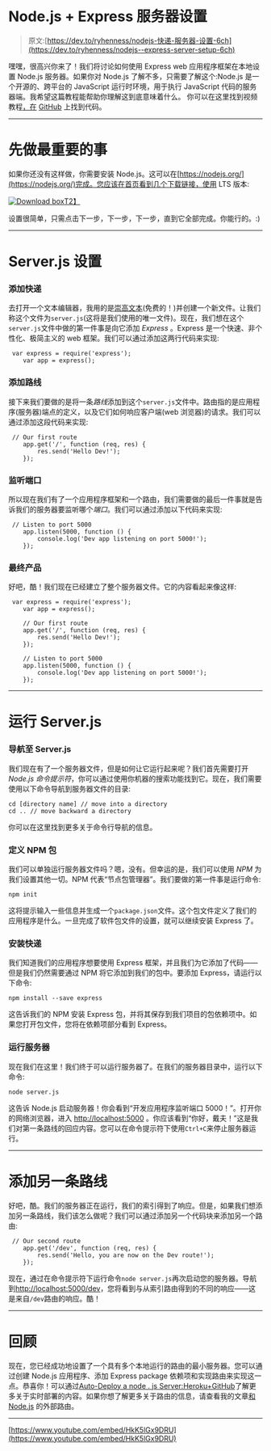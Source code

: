 # Node.js + Express 服务器设置

> 原文:[https://dev.to/ryhenness/nodejs-快递-服务器-设置-6ch](https://dev.to/ryhenness/nodejs--express-server-setup-6ch)

嘿嘿，很高兴你来了！我们将讨论如何使用 Express web 应用程序框架在本地设置 Node.js 服务器。如果你对 Node.js 了解不多，只需要了解这个:Node.js 是一个开源的、跨平台的 JavaScript 运行时环境，用于执行 JavaScript 代码的服务器端。我希望这篇教程能帮助你理解这到底意味着什么。
你可以在这里找到视频教程[，在](https://www.youtube.com/watch?v=HkK5lGx9DRU&t=7s) [GitHub](https://github.com/henness17/SweetCode/tree/master/001-Node-Server-Setup-with-Express) 上找到代码。

* * *

# [](#first-things-first)先做最重要的事

如果你还没有这样做，你需要安装 Node.js。这可以在[https://nodejs.org/](https://nodejs.org/)完成。您应该在首页看到几个下载链接，使用 LTS 版本:

[![Download box](../Images/8f71eb52ecb3c638d5b2a0e2fae6a96d.png)T2】](https://res.cloudinary.com/practicaldev/image/fetch/s--UAnhkY5l--/c_limit%2Cf_auto%2Cfl_progressive%2Cq_auto%2Cw_880/http://i64.tinypic.com/25au1ky.png)

设置很简单，只需点击下一步，下一步，下一步，直到它全部完成。你能行的。:)

* * *

# [](#serverjs-setup)Server.js 设置

### [](#adding-express)添加快递

去打开一个文本编辑器，我用的是[崇高文本](https://www.sublimetext.com/)(免费的！)并创建一个新文件。让我们称这个文件为`server.js`(这将是我们使用的唯一文件)。现在，我们想在这个`server.js`文件中做的第一件事是向它添加 *Express* 。Express 是一个快速、非个性化、极简主义的 web 框架。我们可以通过添加这两行代码来实现:

```
 var express = require('express');
    var app = express(); 
```

### [](#adding-a-route)添加路线

接下来我们要做的是将一条*路线*添加到这个`server.js`文件中。路由指的是应用程序(服务器)端点的定义，以及它们如何响应客户端(web 浏览器)的请求。我们可以通过添加这段代码来实现:

```
 // Our first route
    app.get('/', function (req, res) {
        res.send('Hello Dev!');
    }); 
```

### [](#listening-to-a-port)监听端口

所以现在我们有了一个应用程序框架和一个路由，我们需要做的最后一件事就是告诉我们的服务器要监听哪个*端口*。我们可以通过添加以下代码来实现:

```
 // Listen to port 5000
    app.listen(5000, function () {
        console.log('Dev app listening on port 5000!');
    }); 
```

### [](#final-product)最终产品

好吧，酷！我们现在已经建立了整个服务器文件。它的内容看起来像这样:

```
 var express = require('express');
    var app = express();

    // Our first route
    app.get('/', function (req, res) {
        res.send('Hello Dev!');
    });

    // Listen to port 5000
    app.listen(5000, function () {
        console.log('Dev app listening on port 5000!');
    }); 
```

* * *

# [](#running-serverjs)运行 Server.js

### [](#navigating-to-serverjs)导航至 Server.js

我们现在有了一个服务器文件，但是如何让它运行起来呢？我们首先需要打开 *Node.js 命令提示符*，你可以通过使用你机器的搜索功能找到它。现在，我们需要使用以下命令导航到服务器文件的目录:

```
cd [directory name] // move into a directory
cd .. // move backward a directory 
```

你可以在这里找到更多关于命令行导航的信息。

### [](#defining-the-npm-package)定义 NPM 包

我们可以单独运行服务器文件吗？嗯，没有。但幸运的是，我们可以使用 *NPM* 为我们设置其他一切。NPM 代表“节点包管理器”。我们要做的第一件事是运行命令:

```
npm init 
```

这将提示输入一些信息并生成一个`package.json`文件。这个包文件定义了我们的应用程序是什么。一旦完成了软件包文件的设置，就可以继续安装 Express 了。

### [](#installing-express)安装快递

我们知道我们的应用程序想要使用 Express 框架，并且我们为它添加了代码——但是我们仍然需要通过 NPM 将它添加到我们的包中。要添加 Express，请运行以下命令:

```
npm install --save express 
```

这告诉我们的 NPM 安装 Express 包，并将其保存到我们项目的包依赖项中。如果您打开包文件，您将在依赖项部分看到 Express。

### [](#running-server)运行服务器

现在我们在这里！我们终于可以运行服务器了。在我们的服务器目录中，运行以下命令:

```
node server.js 
```

这告诉 Node.js 启动服务器！你会看到“开发应用程序监听端口 5000！”。打开你的网络浏览器，进入 [http://localhost:5000](http://localhost:5000) 。你应该看到“你好，戴夫！”这是我们对第一条路线的回应内容。您可以在命令提示符下使用`Ctrl+C`来停止服务器运行。

* * *

# [](#adding-another-route)添加另一条路线

好吧，酷。我们的服务器正在运行，我们的索引得到了响应。但是，如果我们想添加另一条路线，我们该怎么做呢？我们可以通过添加另一个代码块来添加另一个路由:

```
 // Our second route
    app.get('/dev', function (req, res) {
        res.send('Hello, you are now on the Dev route!');
    }); 
```

现在，通过在命令提示符下运行命令`node server.js`再次启动您的服务器。导航到[http://localhost:5000/dev](http://localhost:5000/dev)，您将看到与从索引路由得到的不同的响应——这是来自`/dev`路由的响应。酷！

* * *

# [](#review)回顾

现在，您已经成功地设置了一个具有多个本地运行的路由的最小服务器。您可以通过创建 Node.js 应用程序、添加 Express package 依赖项和实现路由来实现这一点。恭喜你！可以通过[Auto-Deploy a node . js Server:Heroku+GitHub](https://dev.to/ryhenness/auto-deploy-a-nodejs-server-heroku--github-em)了解更多关于实时部署的内容。如果你想了解更多关于路由的信息，请查看我的文章[和 Node.js](https://dev.to/ryhenness/external-routes-with-nodejs-1ni) 的外部路由。

* * *

[https://www.youtube.com/embed/HkK5lGx9DRU](https://www.youtube.com/embed/HkK5lGx9DRU)
